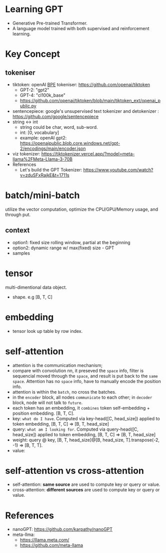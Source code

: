 # Learning GPT
 - Generative Pre-trained Transformer.
 - A language model trained with both supervised and reinforcement learning. 
 
# Key Concept
## tokeniser
 - tiktoken: openAI [BPE](https://en.wikipedia.org/wiki/Byte_pair_encoding) tokeniser: https://github.com/openai/tiktoken
   - GPT-2: "gpt2"
   - GPT-4: "cl100k_base"
   - https://github.com/openai/tiktoken/blob/main/tiktoken_ext/openai_public.py
 - sentencepiece: google's unsupervised text tokenizer and detokenizer : https://github.com/google/sentencepiece
 - string <-> int
   - string could be char, word, sub-word.
   - int: [0, vocabulary]
   - example: openAI gpt2: https://openaipublic.blob.core.windows.net/gpt-2/encodings/main/encoder.json
- viz tokenizer: https://tiktokenizer.vercel.app/?model=meta-llama%2FMeta-Llama-3-70B
- References
   - Let's build the GPT Tokenizer: https://www.youtube.com/watch?v=zduSFxRajkE&t=1711s
 
# batch/mini-batch
utilize the vector computation, optimize the CPU/GPU/Memory usage, and through put.

## context
 - option1: fixed size rolling window, partial at the beginning
 - option2: dynamic range w/ max(fixed) size - GPT
  - samples

# tensor
multi-dimentional data object.
 - shape. e.g [B, T, C]

# embedding
 - tensor look up table by row index.

# self-attention
 - attention is the communication mechanism;
 - compare with convolution nn, it preseved the `space` info, filter is sequencial moved through the `space`, and result is put back to the `same space`.
   Attention has no `space` info, have to manually encode the position info.
 - attention is within the `batch`, no cross the batches.
 - in the `encoder` block, all nodes `communicate` to each other; in `decoder` block, node will not talk to `future`. 
 - each token has an embedding, it `combines` token self-embedding + position embedding. [B, T, C].
 - key: `what do I have`. Computed via key-head([C, head_size]) applied to token embedding, [B, T, C] => [B, T, head_size]
 - query: `what am I looking for`. Computed via query-head([C, head_size]) applied to token embedding, [B, T, C] => [B, T, head_size]
 - weight: query @ key, [B, T, head_size]@[B, head_size, T].transpose(-2, -1) => [B, T, T]. 
 - value: 

# self-attention vs cross-attention
 - self-attention: **same source** are used to compute key or query or value.
 - cross-attention: **different sources** are used to compute key or query or value.

# References
- nanoGPT: https://github.com/karpathy/nanoGPT
- meta-llma: 
   - https://llama.meta.com/
   - https://github.com/meta-llama
